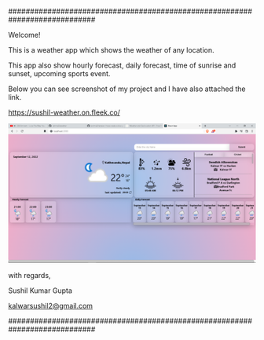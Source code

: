 ############################################################################

Welcome!

This is a weather app which shows the weather of any location.

This app also show hourly forecast, daily forecast, time of sunrise and sunset, upcoming sports event.

Below you can see screenshot of my project and I have also attached the link.

https://sushil-weather.on.fleek.co/


![screeshot](demo.png)



with regards,

Sushil Kumar Gupta

kalwarsushil2@gmail.com

############################################################################
